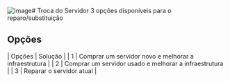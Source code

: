 ![image](https://github.com/Cazoni/gestor-api/assets/118201132/4d786d40-6df1-4c56-a607-b0078f3cb2ef)# Troca do Servidor
3 opções disponíveis para o reparo/substituição

## Opções

| Opções | Solução | 
| 1 | Comprar um servidor novo e melhorar a infraestrutura | 
| 2 | Comprar um servidor usado e melhorar a infraestrutura | 
| 3 | Reparar o servidor atual | 

